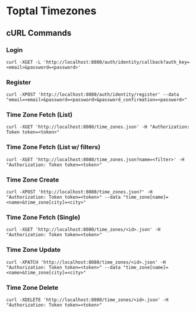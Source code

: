 # Toptal Timezones

## cURL Commands

### Login

```
curl -XGET -L 'http://localhost:8080/auth/identity/callback?auth_key=<email>&password=<password>'
```

### Register

```
curl -XPOST 'http://localhost:8080/auth/identity/register' --data "email=<email>&password=<password>&password_confirmation=<password>"
```

### Time Zone Fetch (List)

```
curl -XGET 'http://localhost:8080/time_zones.json' -H "Authorization: Token token=<token>"
```

### Time Zone Fetch (List w/ filters)

```
curl -XGET 'http://localhost:8080/time_zones.json?name=<filter>' -H "Authorization: Token token=<token>"
```

### Time Zone Create

```
curl -XPOST 'http://localhost:8080/time_zones.json?' -H "Authorization: Token token=<token>" --data "time_zone[name]=<name>&time_zone[city]=<city>"
```

### Time Zone Fetch (Single)

```
curl -XGET 'http://localhost:8080/time_zones/<id>.json' -H "Authorization: Token token=<token>"
```

### Time Zone Update

```
curl -XPATCH 'http://localhost:8080/time_zones/<id>.json' -H "Authorization: Token token=<token>" --data "time_zone[name]=<name>&time_zone[city]=<city>"
```

### Time Zone Delete

```
curl -XDELETE 'http://localhost:8080/time_zones/<id>.json' -H "Authorization: Token token=<token>"
```
